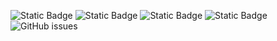 ![Static Badge](https://img.shields.io/badge/blacklists-60-000000) ![Static Badge](https://img.shields.io/badge/blacklisted-3140999-cc0000) ![Static Badge](https://img.shields.io/badge/whitelisted-2243-00CC00) ![Static Badge](https://img.shields.io/badge/streaming_blacklist-28107-000000) ![GitHub issues](https://img.shields.io/github/issues/fabriziosalmi/blacklists)
